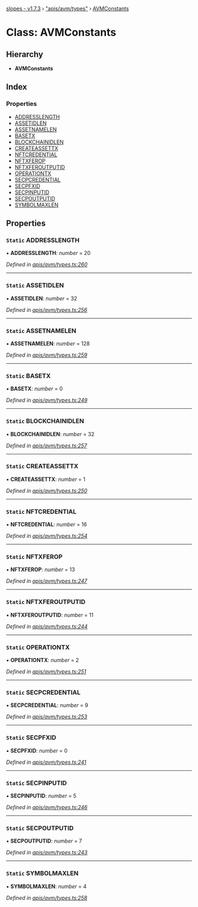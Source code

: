 [slopes - v1.7.3](../README.md) › ["apis/avm/types"](../modules/_apis_avm_types_.md) › [AVMConstants](_apis_avm_types_.avmconstants.md)

# Class: AVMConstants

## Hierarchy

* **AVMConstants**

## Index

### Properties

* [ADDRESSLENGTH](_apis_avm_types_.avmconstants.md#static-addresslength)
* [ASSETIDLEN](_apis_avm_types_.avmconstants.md#static-assetidlen)
* [ASSETNAMELEN](_apis_avm_types_.avmconstants.md#static-assetnamelen)
* [BASETX](_apis_avm_types_.avmconstants.md#static-basetx)
* [BLOCKCHAINIDLEN](_apis_avm_types_.avmconstants.md#static-blockchainidlen)
* [CREATEASSETTX](_apis_avm_types_.avmconstants.md#static-createassettx)
* [NFTCREDENTIAL](_apis_avm_types_.avmconstants.md#static-nftcredential)
* [NFTXFEROP](_apis_avm_types_.avmconstants.md#static-nftxferop)
* [NFTXFEROUTPUTID](_apis_avm_types_.avmconstants.md#static-nftxferoutputid)
* [OPERATIONTX](_apis_avm_types_.avmconstants.md#static-operationtx)
* [SECPCREDENTIAL](_apis_avm_types_.avmconstants.md#static-secpcredential)
* [SECPFXID](_apis_avm_types_.avmconstants.md#static-secpfxid)
* [SECPINPUTID](_apis_avm_types_.avmconstants.md#static-secpinputid)
* [SECPOUTPUTID](_apis_avm_types_.avmconstants.md#static-secpoutputid)
* [SYMBOLMAXLEN](_apis_avm_types_.avmconstants.md#static-symbolmaxlen)

## Properties

### `Static` ADDRESSLENGTH

▪ **ADDRESSLENGTH**: *number* = 20

*Defined in [apis/avm/types.ts:260](https://github.com/ava-labs/slopes/blob/51a37ef/src/apis/avm/types.ts#L260)*

___

### `Static` ASSETIDLEN

▪ **ASSETIDLEN**: *number* = 32

*Defined in [apis/avm/types.ts:256](https://github.com/ava-labs/slopes/blob/51a37ef/src/apis/avm/types.ts#L256)*

___

### `Static` ASSETNAMELEN

▪ **ASSETNAMELEN**: *number* = 128

*Defined in [apis/avm/types.ts:259](https://github.com/ava-labs/slopes/blob/51a37ef/src/apis/avm/types.ts#L259)*

___

### `Static` BASETX

▪ **BASETX**: *number* = 0

*Defined in [apis/avm/types.ts:249](https://github.com/ava-labs/slopes/blob/51a37ef/src/apis/avm/types.ts#L249)*

___

### `Static` BLOCKCHAINIDLEN

▪ **BLOCKCHAINIDLEN**: *number* = 32

*Defined in [apis/avm/types.ts:257](https://github.com/ava-labs/slopes/blob/51a37ef/src/apis/avm/types.ts#L257)*

___

### `Static` CREATEASSETTX

▪ **CREATEASSETTX**: *number* = 1

*Defined in [apis/avm/types.ts:250](https://github.com/ava-labs/slopes/blob/51a37ef/src/apis/avm/types.ts#L250)*

___

### `Static` NFTCREDENTIAL

▪ **NFTCREDENTIAL**: *number* = 16

*Defined in [apis/avm/types.ts:254](https://github.com/ava-labs/slopes/blob/51a37ef/src/apis/avm/types.ts#L254)*

___

### `Static` NFTXFEROP

▪ **NFTXFEROP**: *number* = 13

*Defined in [apis/avm/types.ts:247](https://github.com/ava-labs/slopes/blob/51a37ef/src/apis/avm/types.ts#L247)*

___

### `Static` NFTXFEROUTPUTID

▪ **NFTXFEROUTPUTID**: *number* = 11

*Defined in [apis/avm/types.ts:244](https://github.com/ava-labs/slopes/blob/51a37ef/src/apis/avm/types.ts#L244)*

___

### `Static` OPERATIONTX

▪ **OPERATIONTX**: *number* = 2

*Defined in [apis/avm/types.ts:251](https://github.com/ava-labs/slopes/blob/51a37ef/src/apis/avm/types.ts#L251)*

___

### `Static` SECPCREDENTIAL

▪ **SECPCREDENTIAL**: *number* = 9

*Defined in [apis/avm/types.ts:253](https://github.com/ava-labs/slopes/blob/51a37ef/src/apis/avm/types.ts#L253)*

___

### `Static` SECPFXID

▪ **SECPFXID**: *number* = 0

*Defined in [apis/avm/types.ts:241](https://github.com/ava-labs/slopes/blob/51a37ef/src/apis/avm/types.ts#L241)*

___

### `Static` SECPINPUTID

▪ **SECPINPUTID**: *number* = 5

*Defined in [apis/avm/types.ts:246](https://github.com/ava-labs/slopes/blob/51a37ef/src/apis/avm/types.ts#L246)*

___

### `Static` SECPOUTPUTID

▪ **SECPOUTPUTID**: *number* = 7

*Defined in [apis/avm/types.ts:243](https://github.com/ava-labs/slopes/blob/51a37ef/src/apis/avm/types.ts#L243)*

___

### `Static` SYMBOLMAXLEN

▪ **SYMBOLMAXLEN**: *number* = 4

*Defined in [apis/avm/types.ts:258](https://github.com/ava-labs/slopes/blob/51a37ef/src/apis/avm/types.ts#L258)*
